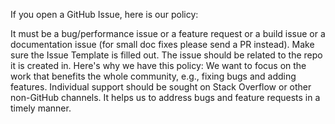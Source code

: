 If you open a GitHub Issue, here is our policy:

It must be a bug/performance issue or a feature request or a build issue or a documentation issue (for small doc fixes please send a PR instead).
Make sure the Issue Template is filled out.
The issue should be related to the repo it is created in.
Here's why we have this policy: We want to focus on the work that benefits the whole community, e.g., fixing bugs and adding features. Individual support should be sought on Stack Overflow or other non-GitHub channels. It helps us to address bugs and feature requests in a timely manner.
